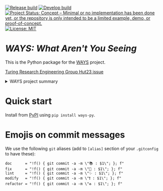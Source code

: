 <!-- badges: start -->

[![Release build](https://github.com/WarwickCIM/ways-py/actions/workflows/build-publish.yml/badge.svg?branch=release)](https://github.com/WarwickCIM/ways-py/actions/workflows/build-publish.yml)
[![Develop build](https://github.com/WarwickCIM/ways-py/actions/workflows/build-publish.yml/badge.svg?branch=develop)](https://github.com/WarwickCIM/ways-py/actions/workflows/build-publish.yml)
[![Project Status: Concept – Minimal or no implementation has been done yet, or the repository is only intended to be a limited example, demo, or proof-of-concept.](https://www.repostatus.org/badges/latest/concept.svg)](https://www.repostatus.org/#concept)
[![License: MIT](https://img.shields.io/badge/License-MIT-yellow.svg)](https://opensource.org/licenses/MIT)
<!-- badges: end -->

# _WAYS: What Aren't You Seeing_

This is the Python package for the [WAYS](https://www.turing.ac.uk/research/research-projects/ways-what-arent-you-seeing) project.

[Turing Research Engineering Group Hut23 issue](https://github.com/alan-turing-institute/Hut23/issues/407)

<details>
  <summary>
    WAYS project summary
  </summary>
“As you can see in figure 1…” may well be the most frequently made claim in science. But unlike claims concerning data, statistics, models and algorithms, those relating to visualisations are rarely evaluated or verified. So how can data scientists understand visualisations’ effectiveness and expressiveness? What is the visualisation equivalent of q-q plots, R^2 and K-folds tests?

Designing effective visualisations goes far beyond selecting a graph, scales and a ‘pretty’ style. Effective visualisations must negotiate sensitivities and interactions between visual elements (e.g. encodings, coordinate systems, guides, annotations), data (e.g. characteristics, transformations, partitions), and the discriminator function, which in this case is the perceptual and cognitive systems of humans. Despite their criticality, these methodological and design considerations are rarely surfaced, limiting the value extracted from visualisations. What does figure 1 actually visualise?

The ‘What Aren’t You Seeing’ (WAYS) project addresses 1) what we aren’t seeing in visualisations by 2) revealing the relevant knowledge, theory and practices that we are not seeing at the site of visualisation production. Our final goal is the WAYS package/library in which the properties, outcomes and affordances of visualisation designs are depicted through visualisations; a concept we term ‘Precursor Visualisations’. WAYS then addresses the challenge of generating a productive interplay between everyday visualisation work and the epistemology, practice, communication techniques and evaluation methods that should inform visualisation design at source (Robinson). To achieve this, we propose three work packages (WP1-3).

WP1 – Each advance in the efficiency, speed and scale of data analytics has diminished the value of existing visualisation techniques. Our goal is to provide solutions that can scale to thousands of parameters. Using Precursor Visualisations, layouts options are generated by ‘pinning’ the display to focal parameters given the model structure. We will expand the BackFillz.R package to include optimisation and parameterisation training algorithms such as TensorFlow and MCMC, with functionality spanning both Python and R.

WP2 – Technical fieldwork and ‘show and tell’ rapid ethnographies7 will be conducted to inform WAYS. Based on an R package prototype – GRAPHO – that archives code histories alongside the images outputted to the graphics device, we will carry out detailed, remote user research (including pilots in the Bristol Data Study group and the Jane Golding Institute Visualisation Competition) to study: 1) generative and evaluative activities in everyday visualisation workflows 2) the representation of theory within software use, and 3) the affordances and fates of scientists’ ‘creative hacks’ and preparatory visualisations.

WP3 – The final WP will develop auto-generated Precursor Visualisations for a broad range of evaluative and generative tasks involving maps, networks and time series, and for issues including uncertainty, dimension reduction and missing data. By holding data constant across permutations of visual encodings and scales a Precursor can visualise the conditions that generate depiction ambiguities, visual artefacts or representational invariance, or that hide multiscale, composite patterns. Alternatively, data characteristics can be varied (e.g. subsampling, covariation, noise), whilst holding the design constant, to visualise which patterns, boundaries and features can be detected given the data and that design.

</details>

# Quick start

Install from [PyPI](https://pypi.org/project/ways-py/) using `pip install ways-py`.

# Emojis on commit messages

We use the following `git` aliases (add to `[alias]` section of your `.gitconfig` to have these):

```
doc      = "!f() { git commit -a -m \"📚 : $1\"; }; f"
fix      = "!f() { git commit -a -m \"🐛 : $1\"; }; f"
lint     = "!f() { git commit -a -m \"✨ : $1\"; }; f"
modify   = "!f() { git commit -a -m \"❗ : $1\"; }; f"
refactor = "!f() { git commit -a -m \"♻️ : $1\"; }; f"
```
